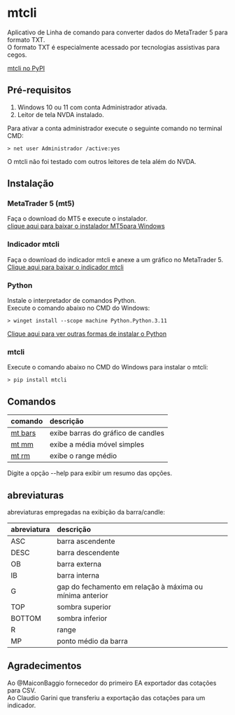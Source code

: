 # mtcli  
  
Aplicativo de Linha de comando para converter dados do MetaTrader 5 para formato TXT.  
O formato TXT é especialmente acessado por tecnologias assistivas para cegos.  

[mtcli no PyPI](https://pypi.python.org/pypi/mtcli)  
  
## Pré-requisitos  

1. Windows 10 ou 11 com conta Administrador ativada.  
2. Leitor de tela NVDA instalado.  
  
Para ativar a conta administrador execute o seguinte comando no terminal CMD:  
```CMD
> net user Administrador /active:yes
```
    
O mtcli não foi testado com outros leitores de tela além do NVDA.  
  

## Instalação  

### MetaTrader 5 (mt5)
Faça o download do MT5 e execute o instalador.  
[clique aqui para baixar o instalador MT5para Windows](https://www.metatrader5.com/pt)  
  
### Indicador mtcli
Faça o download do indicador mtcli e anexe a um gráfico  no MetaTrader 5.  
[Clique aqui para baixar o indicador mtcli](https://tinyurl.com/vfranca-mtcli)  
  
### Python
Instale o interpretador de comandos Python.  
Execute o comando abaixo no CMD do Windows:  
```CMD
> winget install --scope machine Python.Python.3.11
```

[Clique aqui para ver outras formas de instalar o Python](python.md)


### mtcli

Execute o comando abaixo no CMD do Windows para instalar o mtcli:  
```CMD
> pip install mtcli
```

## Comandos  
  
comando | descrição
:----- | :------
[mt bars](bars.md) | exibe barras do gráfico de candles
[mt mm](mm.md) | exibe a média móvel simples
[mt rm](rm.md) | exibe o range médio 
  
Digite a opção --help para exibir um resumo das opções.  

## abreviaturas  

abreviaturas empregadas na exibição da barra/candle:    

abreviatura | descrição 
:----- | :------
ASC | barra ascendente 
DESC |  barra descendente
OB | barra externa 
IB | barra interna 
G | gap do fechamento em relação à máxima ou mínima anterior
TOP | sombra superior
BOTTOM | sombra inferior
R | range
MP | ponto médio da barra


## Agradecimentos  
  
Ao @MaiconBaggio fornecedor do primeiro EA exportador das cotações para CSV.  
Ao Claudio Garini que transferiu a exportação das cotações para um indicador.  
